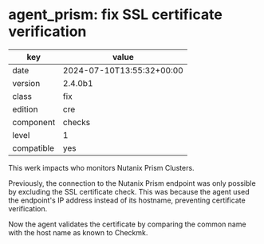 [//]: # (werk v2)
# agent_prism: fix SSL certificate verification

key        | value
---------- | ---
date       | 2024-07-10T13:55:32+00:00
version    | 2.4.0b1
class      | fix
edition    | cre
component  | checks
level      | 1
compatible | yes

This werk impacts who monitors Nutanix Prism Clusters.

Previously, the connection to the Nutanix Prism endpoint
was only possible by excluding the SSL certificate check.
This was because the agent used the endpoint's IP address instead of its hostname,
preventing certificate verification.

Now the agent validates the certificate by comparing the common name with the host name as known to Checkmk.
